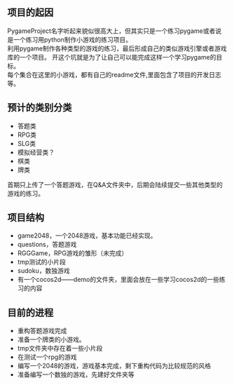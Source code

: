 ## 项目的起因
PygameProject名字听起来貌似很高大上，但其实只是一个练习pygame或者说
是一个练习用python制作小游戏的练习项目。<br>
利用pygame制作各种类型的游戏的练习，最后形成自己的类似游戏引擎或者游戏库的一个项目。
开这个坑就是为了让自己可以能完成这样一个学习pygame的目标。<br>
每个集合在这里的小游戏，都有自己的readme文件,里面包含了项目的开发日志等。<br>

## 预计的类别分类
* 答题类
* RPG类
* SLG类
* 模拟经营类？
* 棋类
* 牌类

首期只上传了一个答题游戏，在Q&A文件夹中，后期会陆续提交一些其他类型的游戏的练习。

## 项目结构
- game2048，一个2048游戏，基本功能已经实现。
- questions，答题游戏
- RGGGame，RPG游戏的雏形（未完成）
- tmp测试的小片段
- sudoku，数独游戏
- 有一个cocos2d——demo的文件夹，里面会放在一些学习cocos2d的一些练习的内容

## 目前的进程
- 重构答题游戏完成
- 准备一个牌类的小游戏。
- tmp文件夹中存在着一些小片段
- 在测试一个rpg的游戏
- 编写一个2048的游戏，游戏基本完成，剩下重构代码为比较规范的风格
- 准备编写一个数独的游戏，先建好文件夹等